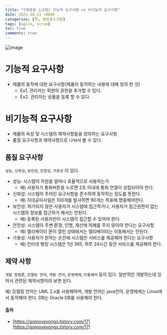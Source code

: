 ```yaml
---
title: "[에센셜 스크럼] 기능적 요구사항 vs 비기능적 요구사항"
date: 2021-10-21 +0800
categories: [책, 에센셜스크럼]
tags: [agile, scrum] 
toc: true
comments: true
---
```


![image](https://user-images.githubusercontent.com/44339530/138194515-0c34be81-3287-46d3-a5dc-69998fd966a0.png)

# 기능적 요구사항
- 제품의 동작에 대한 요구사항(제품이 동작하는 내용에 대해 정의 한 것)
  - Ex1. 관리자는 회원의 권한을 추가할 수 있다.
  - Ex2. 관리자는 상품을 등록 할 수 있다.

# 비기능적 요구사항
- 제품의 속성 및 시스템의 제약사항들을 정의하는 요구사항
- 품질 요구사항과 제약사항으로 나눠서 볼 수 있다.

## 품질 요구사항
`성능`, `신뢰성`, `보안성`, `안정성`, `가용성` 이 있다.

- 성능: 시스템의 자원을 얼마나 효율적으로 사용하는가 
  - 예) 사용자가 통화버튼을 누르면 2초 이내에 통화 연결이 성립되어야 한다.
- 신뢰성: 시스템이 주어진 요구사항을 준수하여 동작하는 정도를 뜻한다.
  - 예) 지대공미사일은 100개를 발사하면 90개는 목표에 명중해야한다.
- 보안성: 허가되지 않은 사용자가 시스템에 접근하거나, 사용자가 접근권한이 없는 시스템의 정보를 접근하거 해서는 안된다.
  - 예) 등록된 사용자만이 시스템이 접근할 수 있어야 한다.
- 안전성: 시스템이 주변 환경, 인명, 재산에 피해를 주지 않아야 한다는 요구사항
  - 예) 엘리베이터 문이 열린 상태에서는 엘리베이터는 이동해서는 안된다.
- 가용성: 사용자가 원하는 순간에 시스템은 서비스를 제공해야 한다는 요구사항
  - 예) 인터넷 뱅킹 시스템은 1년 365, 하루 24시간 동안 서비스를 제공해야 한다.

## 제약 사항
`개발 방법론`, `모델링 언어`, `개발 언어`, `운영체제`, `미들웨어` 등이 있다. 일반적인 개발하는데 있어서 관련된 제약사항이라 보면 된다.

예) 모델링 언어는 UML 2.x를 사용해하며, 개발 언어는 java언어, 운영체제는 Linux에서 동작해야 한다. DB는 Oracle DB를 사용해야 한다.

#### 출처
- [https://gomoveyongs.tistory.com/17](https://gomoveyongs.tistory.com/17)
